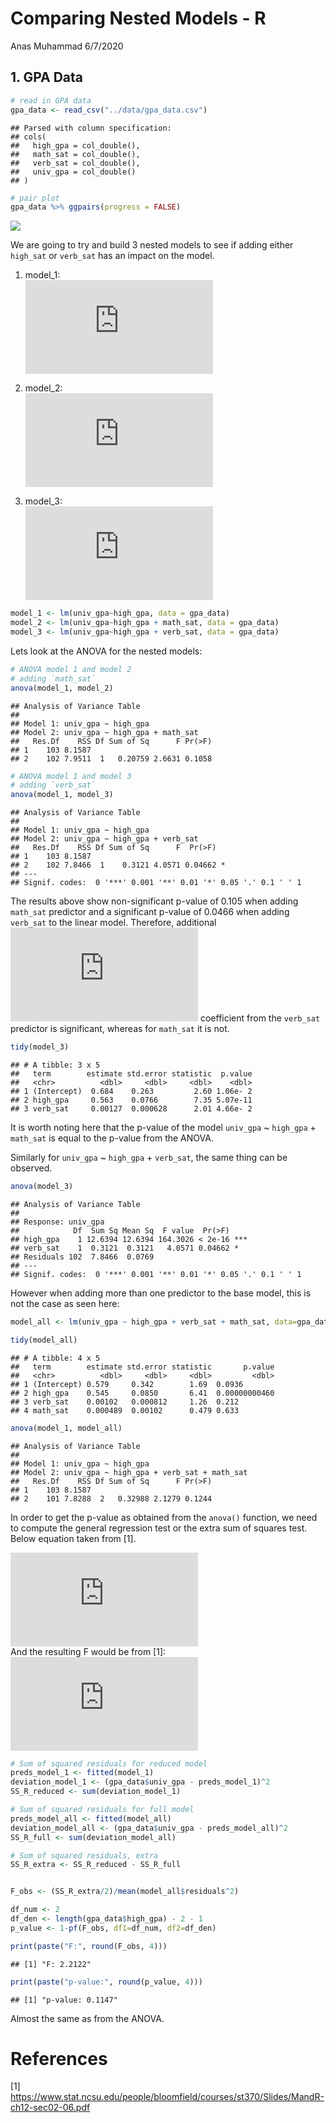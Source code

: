 Comparing Nested Models - R
================
Anas Muhammad
6/7/2020

## 1\. GPA Data

``` r
# read in GPA data
gpa_data <- read_csv("../data/gpa_data.csv")
```

    ## Parsed with column specification:
    ## cols(
    ##   high_gpa = col_double(),
    ##   math_sat = col_double(),
    ##   verb_sat = col_double(),
    ##   univ_gpa = col_double()
    ## )

``` r
# pair plot
gpa_data %>% ggpairs(progress = FALSE)
```

![](analysis_R_files/figure-gfm/pair%20plot-1.png)<!-- -->

We are going to try and build 3 nested models to see if adding either
`high_sat` or `verb_sat` has an impact on the model.

1)  model\_1:   
    ![
    univ\\\_gpa\_i = \\beta\_0 + \\beta\_1 high\\\_gpa\_i +
    \\varepsilon\_i
    ](https://latex.codecogs.com/png.latex?%0Auniv%5C_gpa_i%20%3D%20%5Cbeta_0%20%2B%20%5Cbeta_1%20high%5C_gpa_i%20%2B%20%5Cvarepsilon_i%0A
    "
    univ\\_gpa_i = \\beta_0 + \\beta_1 high\\_gpa_i + \\varepsilon_i
    ")  

2)  model\_2:   
    ![
    univ\\\_gpa\_i = \\beta\_0 + \\beta\_1 high\\\_gpa\_i + \\beta\_2
    math\\\_sat\_i + \\varepsilon\_i
    ](https://latex.codecogs.com/png.latex?%0Auniv%5C_gpa_i%20%3D%20%5Cbeta_0%20%2B%20%5Cbeta_1%20high%5C_gpa_i%20%2B%20%5Cbeta_2%20math%5C_sat_i%20%2B%20%5Cvarepsilon_i%0A
    "
    univ\\_gpa_i = \\beta_0 + \\beta_1 high\\_gpa_i + \\beta_2 math\\_sat_i + \\varepsilon_i
    ")  

3)  model\_3:   
    ![
    univ\\\_gpa\_i=\\beta\_0+\\beta\_1 high\\\_gpa\_i+ \\beta\_2
    verb\\\_sat\_i+ \\varepsilon\_i
    ](https://latex.codecogs.com/png.latex?%0Auniv%5C_gpa_i%3D%5Cbeta_0%2B%5Cbeta_1%20high%5C_gpa_i%2B%20%5Cbeta_2%20verb%5C_sat_i%2B%20%5Cvarepsilon_i%0A
    "
    univ\\_gpa_i=\\beta_0+\\beta_1 high\\_gpa_i+ \\beta_2 verb\\_sat_i+ \\varepsilon_i
    ")  

<!-- end list -->

``` r
model_1 <- lm(univ_gpa~high_gpa, data = gpa_data)
model_2 <- lm(univ_gpa~high_gpa + math_sat, data = gpa_data)
model_3 <- lm(univ_gpa~high_gpa + verb_sat, data = gpa_data)
```

Lets look at the ANOVA for the nested models:

``` r
# ANOVA model 1 and model 2 
# adding `math_sat`
anova(model_1, model_2)
```

    ## Analysis of Variance Table
    ## 
    ## Model 1: univ_gpa ~ high_gpa
    ## Model 2: univ_gpa ~ high_gpa + math_sat
    ##   Res.Df    RSS Df Sum of Sq      F Pr(>F)
    ## 1    103 8.1587                           
    ## 2    102 7.9511  1   0.20759 2.6631 0.1058

``` r
# ANOVA model 1 and model 3
# adding `verb_sat`
anova(model_1, model_3)
```

    ## Analysis of Variance Table
    ## 
    ## Model 1: univ_gpa ~ high_gpa
    ## Model 2: univ_gpa ~ high_gpa + verb_sat
    ##   Res.Df    RSS Df Sum of Sq      F  Pr(>F)  
    ## 1    103 8.1587                              
    ## 2    102 7.8466  1    0.3121 4.0571 0.04662 *
    ## ---
    ## Signif. codes:  0 '***' 0.001 '**' 0.01 '*' 0.05 '.' 0.1 ' ' 1

The results above show non-significant p-value of 0.105 when adding
`math_sat` predictor and a significant p-value of 0.0466 when adding
`verb_sat` to the linear model. Therefore, additional
![\\beta\_2](https://latex.codecogs.com/png.latex?%5Cbeta_2 "\\beta_2")
coefficient from the `verb_sat` predictor is significant, whereas for
`math_sat` it is not.

``` r
tidy(model_3)
```

    ## # A tibble: 3 x 5
    ##   term        estimate std.error statistic  p.value
    ##   <chr>          <dbl>     <dbl>     <dbl>    <dbl>
    ## 1 (Intercept)  0.684    0.263         2.60 1.06e- 2
    ## 2 high_gpa     0.563    0.0766        7.35 5.07e-11
    ## 3 verb_sat     0.00127  0.000628      2.01 4.66e- 2

It is worth noting here that the p-value of the model `univ_gpa` \~
`high_gpa` + `math_sat` is equal to the p-value from the ANOVA.

Similarly for `univ_gpa` \~ `high_gpa` + `verb_sat`, the same thing can
be observed.

``` r
anova(model_3)
```

    ## Analysis of Variance Table
    ## 
    ## Response: univ_gpa
    ##            Df  Sum Sq Mean Sq  F value  Pr(>F)    
    ## high_gpa    1 12.6394 12.6394 164.3026 < 2e-16 ***
    ## verb_sat    1  0.3121  0.3121   4.0571 0.04662 *  
    ## Residuals 102  7.8466  0.0769                     
    ## ---
    ## Signif. codes:  0 '***' 0.001 '**' 0.01 '*' 0.05 '.' 0.1 ' ' 1

However when adding more than one predictor to the base model, this is
not the case as seen here:

``` r
model_all <- lm(univ_gpa ~ high_gpa + verb_sat + math_sat, data=gpa_data)

tidy(model_all)
```

    ## # A tibble: 4 x 5
    ##   term        estimate std.error statistic       p.value
    ##   <chr>          <dbl>     <dbl>     <dbl>         <dbl>
    ## 1 (Intercept) 0.579     0.342        1.69  0.0936       
    ## 2 high_gpa    0.545     0.0850       6.41  0.00000000460
    ## 3 verb_sat    0.00102   0.000812     1.26  0.212        
    ## 4 math_sat    0.000489  0.00102      0.479 0.633

``` r
anova(model_1, model_all)
```

    ## Analysis of Variance Table
    ## 
    ## Model 1: univ_gpa ~ high_gpa
    ## Model 2: univ_gpa ~ high_gpa + verb_sat + math_sat
    ##   Res.Df    RSS Df Sum of Sq      F Pr(>F)
    ## 1    103 8.1587                           
    ## 2    101 7.8288  2   0.32988 2.1279 0.1244

In order to get the p-value as obtained from the `anova()` function, we
need to compute the general regression test or the extra sum of squares
test. Below equation taken from \[1\].

  
![
SS\_{R,extra} = SS\_{R, full} - SS\_{R, reduced}
](https://latex.codecogs.com/png.latex?%0ASS_%7BR%2Cextra%7D%20%3D%20SS_%7BR%2C%20full%7D%20-%20SS_%7BR%2C%20reduced%7D%0A
"
SS_{R,extra} = SS_{R, full} - SS_{R, reduced}
")  
And the resulting F would be from \[1\]:   
![
F\_{OBS} = \\frac{SS\_{R, extra}/r}{MS\_{E, full}} 
](https://latex.codecogs.com/png.latex?%0AF_%7BOBS%7D%20%3D%20%5Cfrac%7BSS_%7BR%2C%20extra%7D%2Fr%7D%7BMS_%7BE%2C%20full%7D%7D%20%20%0A
"
F_{OBS} = \\frac{SS_{R, extra}/r}{MS_{E, full}}  
")  

``` r
# Sum of squared residuals for reduced model
preds_model_1 <- fitted(model_1)
deviation_model_1 <- (gpa_data$univ_gpa - preds_model_1)^2
SS_R_reduced <- sum(deviation_model_1)

# Sum of squared residuals for full model
preds_model_all <- fitted(model_all)
deviation_model_all <- (gpa_data$univ_gpa - preds_model_all)^2
SS_R_full <- sum(deviation_model_all)

# Sum of squared residuals, extra
SS_R_extra <- SS_R_reduced - SS_R_full


F_obs <- (SS_R_extra/2)/mean(model_all$residuals^2)

df_num <- 2
df_den <- length(gpa_data$high_gpa) - 2 - 1
p_value <- 1-pf(F_obs, df1=df_num, df2=df_den)

print(paste("F:", round(F_obs, 4)))
```

    ## [1] "F: 2.2122"

``` r
print(paste("p-value:", round(p_value, 4)))
```

    ## [1] "p-value: 0.1147"

Almost the same as from the ANOVA.

# References

\[1\]
<https://www.stat.ncsu.edu/people/bloomfield/courses/st370/Slides/MandR-ch12-sec02-06.pdf>
